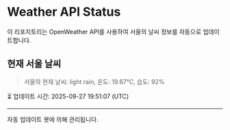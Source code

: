 
# Weather API Status

이 리포지토리는 OpenWeather API를 사용하여 서울의 날씨 정보를 자동으로 업데이트합니다.

## 현재 서울 날씨
> 서울의 현재 날씨: light rain, 온도: 19.67°C, 습도: 92%

⏳ 업데이트 시간: 2025-09-27 19:51:07 (UTC)

---
자동 업데이트 봇에 의해 관리됩니다.
